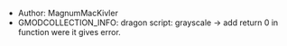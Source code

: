 - Author: MagnumMacKivler
- GMODCOLLECTION_INFO: dragon script: grayscale -> add   return 0   in function were it gives error.